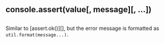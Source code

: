 ## console.assert(value\[, message\]\[, ...\])

## 

Similar to \[assert.ok()\]\[\], but the error message is formatted as
`util.format(message...)`.